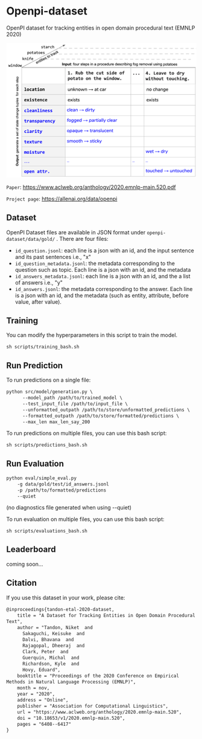 # Openpi-dataset
OpenPI dataset for tracking entities in open domain procedural text
(EMNLP 2020)

![Openpi Task](data/figs/figure-introduction.png)

`Paper`: 
https://www.aclweb.org/anthology/2020.emnlp-main.520.pdf

`Project page`: https://allenai.org/data/openpi

## Dataset

OpenPI Dataset files are available in JSON format under `openpi-dataset/data/gold/` . There are four files:
  - `id_question.jsonl`: each line is a json with an id, and the input sentence and its past sentences i.e., "x"
  - `id_question_metadata.jsonl`: the metadata corresponding to the question such as topic. Each line is a json with an id, and the metadata
  - `id_answers_metadata.jsonl`: each line is a json with an id, and the a list of answers i.e., "y"
  - `id_answers.jsonl`: the metadata corresponding to the answer. Each line is a json with an id, and the metadata (such as entity, attribute, before value, after value).


## Training 

You can modify the hyperparameters in this script to train the model.
```
sh scripts/training_bash.sh
```

## Run Prediction

To run predictions on a single file:
```
python src/model/generation.py \
      --model_path /path/to/trained_model \
      --test_input_file /path/to/input_file \
      --unformatted_outpath /path/to/store/unformatted_predictions \
      --formatted_outpath /path/to/store/formatted/predictions \
      --max_len max_len_say_200
```

To run predictions on multiple files, you can use this bash script:
```
sh scripts/predictions_bash.sh
```

## Run Evaluation

```
python eval/simple_eval.py 
    -g data/gold/test/id_answers.jsonl
    -p /path/to/formatted/predictions 
    --quiet
```
(no diagnostics file generated when using --quiet)

To run evaluation on multiple files, you can use this bash script:
```
sh scripts/evaluations_bash.sh
```


## Leaderboard

coming soon...

## Citation

If you use this dataset in your work, please cite:
```
@inproceedings{tandon-etal-2020-dataset,
    title = "A Dataset for Tracking Entities in Open Domain Procedural Text",
    author = "Tandon, Niket  and
      Sakaguchi, Keisuke  and
      Dalvi, Bhavana  and
      Rajagopal, Dheeraj  and
      Clark, Peter  and
      Guerquin, Michal  and
      Richardson, Kyle  and
      Hovy, Eduard",
    booktitle = "Proceedings of the 2020 Conference on Empirical Methods in Natural Language Processing (EMNLP)",
    month = nov,
    year = "2020",
    address = "Online",
    publisher = "Association for Computational Linguistics",
    url = "https://www.aclweb.org/anthology/2020.emnlp-main.520",
    doi = "10.18653/v1/2020.emnlp-main.520",
    pages = "6408--6417"
}
```
